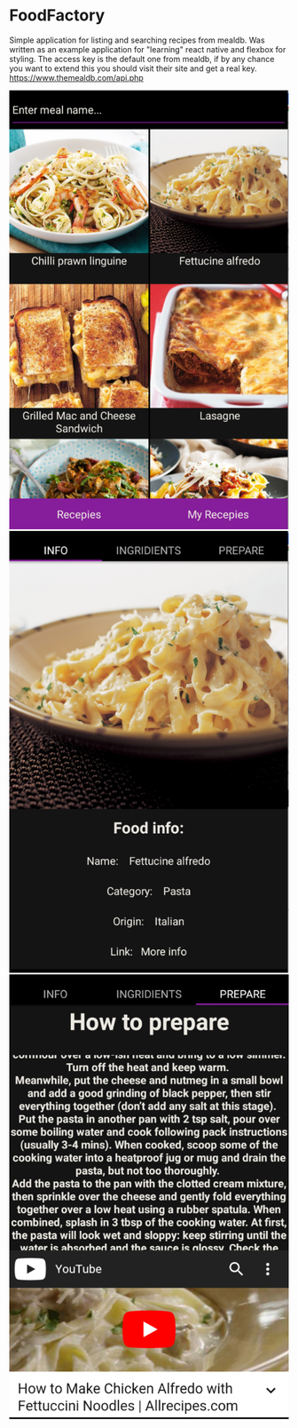 # FoodFactory
Simple application for listing and searching recipes from mealdb. Was written as an example application for "learning" react native and flexbox for styling. The access key is the default one from mealdb, if by any chance you want to extend this you should visit their site and get a real key. https://www.themealdb.com/api.php 

![alt text](https://raw.githubusercontent.com/Tokikko/FoodFactory/master/ff1.png)
![alt text](https://raw.githubusercontent.com/Tokikko/FoodFactory/master/ff2.png)
![alt text](https://raw.githubusercontent.com/Tokikko/FoodFactory/master/ff3.png)
